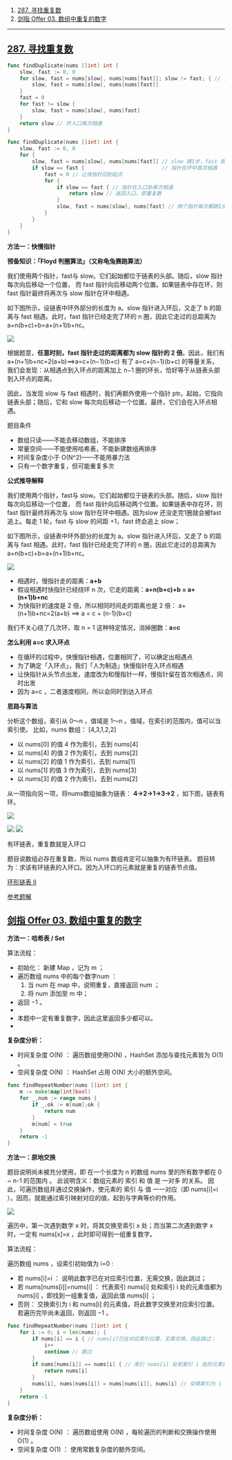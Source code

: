 
1. [287. 寻找重复数](#287-寻找重复数)
2. [剑指 Offer 03. 数组中重复的数字](#剑指-offer-03-数组中重复的数字)


<!-- [287. 寻找重复数](https://leetcode-cn.com/problems/find-the-duplicate-number/)


[剑指 Offer 03. 数组中重复的数字](https://leetcode-cn.com/problems/shu-zu-zhong-zhong-fu-de-shu-zi-lcof/) -->


---

## [287. 寻找重复数](https://leetcode-cn.com/problems/find-the-duplicate-number/)


```go
func findDuplicate(nums []int) int {
	slow, fast := 0, 0
	for slow, fast = nums[slow], nums[nums[fast]]; slow != fast; { // 首次相遇
		slow, fast = nums[slow], nums[nums[fast]]
	}
	fast = 0
	for fast != slow {
		slow, fast = nums[slow], nums[fast]
	}
	return slow // 环入口再次相遇
}
```


```go
func findDuplicate(nums []int) int {
	slow, fast := 0, 0
	for {
		slow, fast = nums[slow], nums[nums[fast]] // slow 跳1步，fast 跳2步
		if slow == fast {                         // 指针在环中首次相遇
			fast = 0 // 让快指针回到起点
			for {
				if slow == fast { // 指针在入口处再次相遇
					return slow // 返回入口，即重复数
				}
				slow, fast = nums[slow], nums[fast] // 两个指针每次都跳1步
			}
		}
	}
}
```





**方法一：快慢指针**

**预备知识：「Floyd 判圈算法」（又称龟兔赛跑算法）**

我们使用两个指针，fast与 slow。它们起始都位于链表的头部。随后，slow 指针每次向后移动一个位置，
而 fast 指针向后移动两个位置。如果链表中存在环，则 fast 指针最终将再次与 slow 指针在环中相遇。

如下图所示，设链表中环外部分的长度为 a。slow 指针进入环后，又走了 
b 的距离与 fast 相遇。此时，fast 指针已经走完了环的 n 圈，因此它走过的总距离为 a+n(b+c)+b=a+(n+1)b+nc。

![](images/142.png)

根据题意，**任意时刻，fast 指针走过的距离都为 slow 指针的 2 倍**。因此，我们有 a+(n+1)b+nc=2(a+b)⟹a=c+(n−1)(b+c) 有了 a=c+(n−1)(b+c) 的等量关系，
我们会发现：从相遇点到入环点的距离加上 n−1 圈的环长，恰好等于从链表头部到入环点的距离。

因此，当发现 slow 与 fast 相遇时，我们再额外使用一个指针 ptr。起始，它指向链表头部；随后，它和 slow 每次向后移动一个位置。最终，它们会在入环点相遇。



题目条件

- 数组只读——不能去移动数组，不能排序
- 常量空间——不能使用哈希表，不能新建数组再排序
- 时间复杂度小于 O(N^2)——不能用暴力法
- 只有一个数字重复，但可能重复多次

**公式推导解释**

我们使用两个指针，fast与 slow。它们起始都位于链表的头部。随后，slow 指针每次向后移动一个位置，
而 fast 指针向后移动两个位置。如果链表中存在环，则 fast 指针最终将再次与 slow 指针在环中相遇。因为slow 还没走完1圈就会被fast追上。每走 1 轮，fast 与 slow 的间距 +1，fast 终会追上 slow；

如下图所示，设链表中环外部分的长度为 a。slow 指针进入环后，又走了 
b 的距离与 fast 相遇。此时，fast 指针已经走完了环的 n 圈，因此它走过的总距离为 a+n(b+c)+b=a+(n+1)b+nc。

![](images/142.png)

- 相遇时，慢指针走的距离：**a+b**
- 假设相遇时快指针已经绕环 n 次，它走的距离：**a+n(b+c)+b = a+(n+1)b+nc**
- 为快指针的速度是 2 倍，所以相同时间走的距离也是 2 倍：
    a+(n+1)b+nc=2(a+b)  ⟹ a = c + (n-1)(b+c) 

我们不关心绕了几次环，取 n = 1 这种特定情况，消掉圈数：**a=c**

**怎么利用 a=c 求入环点**
-  在循环的过程中，快慢指针相遇，位置相同了，可以确定出相遇点
-  为了确定「入环点」，我们「人为制造」快慢指针在入环点相遇
-  让快指针从头节点出发，速度改为和慢指针一样，慢指针留在首次相遇点，同时出发
-  因为 a=c ，二者速度相同，所以会同时到达入环点

**思路与算法**

分析这个数组，索引从 0～n ，值域是 1～n 。值域，在索引的范围内，值可以当索引使。
比如，nums 数组： [4,3,1,2,2]

- 以 nums[0] 的值 4 作为索引，去到 nums[4]
- 以 nums[4] 的值 2 作为索引，去到 nums[2]
- 以 nums[2] 的值 1 作为索引，去到 nums[1]
- 以 nums[1] 的值 3 作为索引，去到 nums[3]
- 以 nums[3] 的值 2 作为索引，去到 nums[2]

从一项指向另一项，将nums数组抽象为链表：
**4->2->1->3->2** ，如下图，链表有环。

![](images/287-1.png)

![](images/287-2.png)
![](images/287-3.png)



有环链表，重复数就是入环口

题目说数组必存在重复数，所以 nums 数组肯定可以抽象为有环链表。
题目转为：求该有环链表的入环口。因为入环口的元素就是重复的链表节点值。








[环形链表 II](https://leetcode-cn.com/problems/linked-list-cycle-ii/solution/huan-xing-lian-biao-ii-by-leetcode-solution/)


[参考题解](https://leetcode-cn.com/problems/find-the-duplicate-number/solution/zhe-ge-shu-zu-you-dian-te-shu-suo-yi-ke-yi-yong-ku/)




## [剑指 Offer 03. 数组中重复的数字](https://leetcode-cn.com/problems/shu-zu-zhong-zhong-fu-de-shu-zi-lcof/)

**方法一：哈希表 / Set**

算法流程：

- 初始化： 新建 Map ，记为 m ；
- 遍历数组 nums 中的每个数字num ：
    1. 当 num 在 map 中，说明重复，直接返回 num ；
    2. 将 num 添加至 m 中；
- 返回 −1 。
- 
- 本题中一定有重复数字，因此这里返回多少都可以。
- 
**复杂度分析：**

- 时间复杂度 O(N) ： 遍历数组使用O(N) ，HashSet 添加与查找元素皆为 O(1) 。
- 空间复杂度 O(N) ： HashSet 占用 O(N) 大小的额外空间。



```go
func findRepeatNumber(nums []int) int {
    m := make(map[int]bool)
    for _,num := range nums {
        if _,ok := m[num];ok {
            return num
        }
        m[num] = true
    }
    return -1
}
```

**方法一：原地交换**

题目说明尚未被充分使用，即 在一个长度为 n 的数组 nums 里的所有数字都在 0 ~ n-1 的范围内 。 此说明含义：数组元素的 索引 和 值 是 一对多 的关系。
因此，可遍历数组并通过交换操作，使元素的 索引 与 值 一一对应（即 nums[i]=i ）。因而，就能通过索引映射对应的值，起到与字典等价的作用。

![](images/offer-03.png)

遍历中，第一次遇到数字 x 时，将其交换至索引 x 处；而当第二次遇到数字 x 时，一定有 nums[x]=x ，此时即可得到一组重复数字。

算法流程：

遍历数组 nums ，设索引初始值为 i=0 :
- 若 nums[i]=i ： 说明此数字已在对应索引位置，无需交换，因此跳过；
- 若 nums[nums[i]]=nums[i] ： 代表索引 nums[i] 处和索引 i 处的元素值都为 nums[i] ，即找到一组重复值，返回此值 nums[i] ；
- 否则： 交换索引为 i 和 nums[i] 的元素值，将此数字交换至对应索引位置。
若遍历完毕尚未返回，则返回 −1 。


```go
func findRepeatNumber(nums []int) int {
	for i := 0; i < len(nums); {
		if nums[i] == i { // nums[i]已在对应索引位置，无需交换，因此跳过；
			i++
			continue // 跳过
		}
		if nums[nums[i]] == nums[i] { // 索引 nums[i] 处和索引 i 处的元素值都为 nums[i] ，即找到一组重复值
			return nums[i]
		}
		nums[i], nums[nums[i]] = nums[nums[i]], nums[i] // 交换索引为 i 和 nums[i] 的元素值，将此数字交换至对应索引位置。
	}
	return -1
}
```

**复杂度分析：**

- 时间复杂度 O(N) ： 遍历数组使用 O(N) ，每轮遍历的判断和交换操作使用 O(1) 。
- 空间复杂度 O(1) ： 使用常数复杂度的额外空间。
















